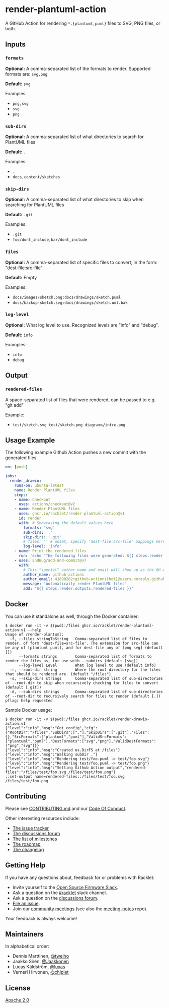 # render-plantuml-action

A GitHub Action for rendering `*.{plantuml,puml}` files to SVG, PNG files, or both.

## Inputs

### `formats`

**Optional:** A comma-separated list of the formats to render. Supported formats are: `svg,png`.

**Default:** `svg`

Examples:

- `png,svg`
- `svg`
- `png`

### `sub-dirs`

**Optional:** A comma-separated list of what directories to search for PlantUML files

**Default:** `.`

Examples:

- `.`
- `docs,content/sketches`

### `skip-dirs`

**Optional:** A comma-separated list of what directories to skip when searching for PlantUML files

**Default:** `.git`

Examples:

- `.git`
- `foo/dont_include,bar/dont_include`

### `files`

**Optional:** A comma-separated list of specific files to convert, in the form: "dest-file:src-file"

**Default:** Empty

Examples:

- `docs/images/sketch.png:docs/drawings/sketch.puml`
- `docs/backup-sketch.svg:docs/drawings/sketch.uml.bak`

### `log-level`

**Optional:** What log level to use. Recognized levels are "info" and "debug".

**Default:** `info`

Examples:

- `info`
- `debug`

## Output

### `rendered-files`

A space-separated list of files that were rendered, can be passed to e.g. "git add"

Example:

- `test/sketch.svg test/sketch.png diagrams/intro.png`

## Usage Example

The following example Github Action pushes a new commit with the generated files.

```yaml
on: [push]

jobs:
  render_drawio:
    runs-on: ubuntu-latest
    name: Render PlantUML files
    steps:
    - name: Checkout
      uses: actions/checkout@v2
    - name: Render PlantUML files
      uses: ghcr.io/racklet/render-plantuml-action@v1
      id: render
      with: # Showcasing the default values here
        formats: 'svg'
        sub-dirs: '.'
        skip-dirs: '.git'
        # files: '' # unset, specify "dest-file:src-file" mappings here
        log-level: 'info'
    - name: Print the rendered files
      run: 'echo "The following files were generated: ${{ steps.render.outputs.rendered-files }}"'
    - uses: EndBug/add-and-commit@v7
      with:
        # This "special" author name and email will show up as the GH Actions user/bot in the UI
        author_name: github-actions
        author_email: 41898282+github-actions[bot]@users.noreply.github.com
        message: 'Automatically render PlantUML files'
        add: "${{ steps.render.outputs.rendered-files }}"
```

## Docker

You can use it standalone as well, through the Docker container:

```console
$ docker run -it -v $(pwd):/files ghcr.io/racklet/render-plantuml-action:v1 --help
Usage of /render-plantuml:
  -f, --files stringToString   Comma-separated list of files to render, of form 'dest-file=src-file'. The extension for src-file can be any of [plantuml puml], and for dest-file any of [png svg] (default [])
      --formats strings        Comma-separated list of formats to render the files as, for use with --subdirs (default [svg])
      --log-level Level        What log level to use (default info)
  -r, --root-dir string        Where the root directory for the files that should be rendered are. (default "/files")
  -s, --skip-dirs strings      Comma-separated list of sub-directories of --root-dir to skip when recursively checking for files to convert (default [.git])
  -d, --sub-dirs strings       Comma-separated list of sub-directories of --root-dir to recursively search for files to render (default [.])
pflag: help requested
```

Sample Docker usage:

```console
$ docker run -it -v $(pwd):/files ghcr.io/racklet/render-drawio-action:v1
{"level":"info","msg":"Got config","cfg":{"RootDir":"/files","SubDirs":["."],"SkipDirs":[".git"],"Files":{},"SrcFormats":["plantuml","puml"],"ValidSrcFormats":["plantuml","puml"],"DestFormats":["svg","png"],"ValidDestFormats":["png","svg"]}}
{"level":"info","msg":"Created os.DirFS at /files"}
{"level":"info","msg":"Walking subDir ."}
{"level":"info","msg":"Rendering test/foo.puml -> test/foo.svg"}
{"level":"info","msg":"Rendering test/foo.puml -> test/foo.png"}
{"level":"info","msg":"Setting Github Action output","rendered-files":"/files/test/foo.svg /files/test/foo.png"}
::set-output name=rendered-files::/files/test/foo.svg /files/test/foo.png
```

## Contributing

Please see [CONTRIBUTING.md](CONTRIBUTING.md) and our [Code Of Conduct](CODE_OF_CONDUCT.md).

Other interesting resources include:

- [The issue tracker](https://github.com/racklet/racklet/issues)
- [The discussions forum](https://github.com/racklet/racklet/discussions)
- [The list of milestones](https://github.com/racklet/racklet/milestones)
- [The roadmap](https://github.com/orgs/racklet/projects/1)
- [The changelog](CHANGELOG.md)

## Getting Help

If you have any questions about, feedback for or problems with Racklet:

- Invite yourself to the [Open Source Firmware Slack](https://slack.osfw.dev/).
- Ask a question on the [#racklet](https://osfw.slack.com/messages/racklet/) slack channel.
- Ask a question on the [discussions forum](https://github.com/racklet/racklet/discussions).
- [File an issue](https://github.com/racklet/racklet/issues/new).
- Join our [community meetings](https://hackmd.io/@racklet/Sk8jHHc7_) (see also the [meeting-notes](https://github.com/racklet/meeting-notes) repo).

Your feedback is always welcome!

## Maintainers

In alphabetical order:

- Dennis Marttinen, [@twelho](https://github.com/twelho)
- Jaakko Sirén, [@Jaakkonen](https://github.com/Jaakkonen)
- Lucas Käldström, [@luxas](https://github.com/luxas)
- Verneri Hirvonen, [@chiplet](https://github.com/chiplet)

## License

[Apache 2.0](LICENSE)
